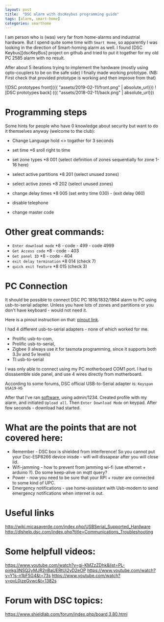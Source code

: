 ```yaml
---
layout: post
title:  "DSC alarm with dscKeybus programming guide"
tags: [alarm, smart-home]
categories: smarthome
---
```


I am person who is (was) very far from home-alarms and industrial hardware. 
But I spend quite some time with `Smart Home`, so apparently I was looking in the direction of Smart-homing alarm as well. I found [DSC Keybus][dscKeyBus] project on github and tried to put it together for my old PC 2585 alarm with no result.

After about 5 iterations trying to implement the hardware (mostly using opto-couplers to be on the safe side) I finally made working prototype. (NB: First check that provided prototype is working and then improve from that)

![DSC prototypes front]({{ "assets/2019-02-11/front.png" | absolute_url}})
![DSC prototypes back] ({{ "assets/2018-02-11/back.png" | absolute_url}})


# Programming steps
Some hints for people who have 0 knowledge about security but want to do it themselves anyway (welcome to the club):

* Change Language          hold <> togather for 3 seconds 
* set time                 *6 <access> sroll right to time
* set zone types           *8 <master> 001 (select definition of zones sequentially for zone 1-16 here)
* select active partitions *8 <master> 201 (select unused zones)
* select active zones      *8 <master> 202 (select unused zones)
* change delay times       *8 <master> 005 (set entry time 030) - (exit delay 060)

* disable telephone
* change master code 


# Other great commands:
* `Enter download mode`    *8 - code - 499 - code 4999
* `Get Access code`        *8 - code - 403
* `Get panel ID`           *8 - code - 404
* `exit delay termination` *8 <mater> 014 (check 7)
* `quick exit feature`     *8 <master> 015 (check 3)

# PC Connection
It should be possible to connect DSC PC 1816/1832/1864 alarm to PC using usb-to-serial adapter. 
Unless you have lots of zones and partitions or you don't have keyboard - would not need it.

Here is a pinout instruction on that: [pinout link][pinout]. 

I had 4 different usb-to-serial adapters - none of which worked for me. 
* Prolific usb-to-com, 
* Prolific usb-to-serial,
* Zigbee (I always use it for tasmota programming, since it supports both 3.3v and 5v levels)
* TI usb-to-serial

I was only able to connect using my PC motherboard COM1 port. I had to dissasemble side panel, and use 4 wires directly from motherboard. 

According to some forums, DSC official USB-to-Serial adapter is: `Keyspan USA19-HS`

After that I've ran  [software][software], using admin/1234. Created profile with my alarm, and initiated `Upload all`. Then `Enter Download Mode` on keypad. After few seconds - download had started.

# What are the points that are not covered here:
* Remember - DSC box is shielded from interference! So you cannot put your Dsc-ESP8266 device inisde - wifi will dissapear after you will close lid.
* Wifi-jamming - how to prevent from jamming wi-fi (use ethernet + arduino ?). Do some keep-alive on mqtt query?
* Power - now you need to be sure that your RPI + router are connected to some kind of UPC. 
* Emergency notifications - use home-assistant with Usb-modem to send emergency notifications when internet is out.


# Useful links
http://wiki.micasaverde.com/index.php/USBSerial_Supported_Hardware
http://dlshelp.dsc.com/index.php?title=Communications_Troubleshooting

# Some helpfull videos:
https://www.youtube.com/watch?v=gj-KMZzZDhk&list=PL-pinkg3NSQ2yMJR2nBaUERtUi2yD2eOP
https://www.youtube.com/watch?v=Y1s-n1bF5G4&t=73s
https://www.youtube.com/watch?v=pvL0jzeGvwc&t=1382s

# Forum with DSC topics:
https://www.shieldlab.com/forum/index.php/board,3.80.html

[pinout]: http://pinouts.ru/visual/gen/dsc_pclink_conn.jpg
[software]: https://www.kelcom.cz/ke-stazeni/ezs/dls-5/


